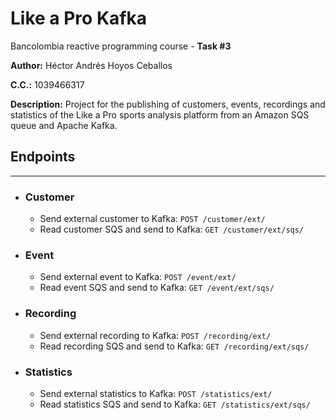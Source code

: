 # Like a Pro Kafka

Bancolombia reactive programming course - **Task #3**

**Author:** Héctor Andrés Hoyos Ceballos

**C.C.:** 1039466317

**Description:** Project for the publishing of customers, events, recordings and statistics of the Like a Pro sports analysis platform from an Amazon SQS queue and Apache Kafka.

## Endpoints

---
* ### Customer
  * Send external customer to Kafka: `POST /customer/ext/`
  * Read customer SQS and send to Kafka: `GET /customer/ext/sqs/`
* ### Event
  * Send external event to Kafka: `POST /event/ext/`
  * Read event SQS and send to Kafka: `GET /event/ext/sqs/`
* ### Recording
  * Send external recording to Kafka: `POST /recording/ext/`
  * Read recording SQS and send to Kafka: `GET /recording/ext/sqs/`
* ### Statistics
  * Send external statistics to Kafka: `POST /statistics/ext/`
  * Read statistics SQS and send to Kafka: `GET /statistics/ext/sqs/`
